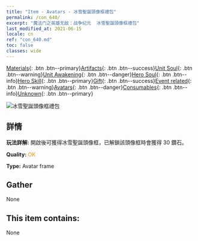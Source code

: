 ```yaml
---
title: "Item - Avatars - 冰雪聖誕頭像框禮包"
permalink: /con_640/
excerpt: "魔法门之英雄无敌：战争纪元  冰雪聖誕頭像框禮包"
last_modified_at: 2021-06-15
locale: cn
ref: "con_640.md"
toc: false
classes: wide
---
```

 [Materials](/ItemsCN/){: .btn .btn--primary}[Artifacts](/ItemsCN/Artifacts/){: .btn .btn--success}[Unit Soul](/ItemsCN/UnitSoul/){: .btn .btn--warning}[Unit Awakening](/ItemsCN/UnitAwakening/){: .btn .btn--danger}[Hero Soul](/ItemsCN/HeroSoul/){: .btn .btn--info}[Hero Skill](/ItemsCN/HeroSkill/){: .btn .btn--primary}[Gift](/ItemsCN/Gift/){: .btn .btn--success}[Event related](/ItemsCN/Events/){: .btn .btn--warning}[Avatars](/ItemsCN/Avatars/){: .btn .btn--danger}[Consumables](/ItemsCN/Consumables/){: .btn .btn--info}[Unknown](/ItemsCN/Unknown/){: .btn .btn--primary}

 ![冰雪聖誕頭像框禮包](/images/a/avatarFrame_48.png)

## 詳情
 **玩法詳解:** 開啟後可獲得冰雪聖誕頭像框，已解鎖該頭像框時會獲得 30 鑽石。

 **Quality:** <span style="color: #FF8C00">OK</span>

 **Type:** Avatar frame

## Gather

  None

## This item contains:

  None

